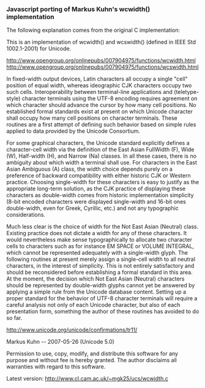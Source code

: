 ### Javascript porting of Markus Kuhn's wcwidth() implementation

The following explanation comes from the original C implementation:

This is an implementation of wcwidth() and wcswidth() (defined in
IEEE Std 1002.1-2001) for Unicode.

http://www.opengroup.org/onlinepubs/007904975/functions/wcwidth.html
http://www.opengroup.org/onlinepubs/007904975/functions/wcswidth.html

In fixed-width output devices, Latin characters all occupy a single
"cell" position of equal width, whereas ideographic CJK characters
occupy two such cells. Interoperability between terminal-line
applications and (teletype-style) character terminals using the
UTF-8 encoding requires agreement on which character should advance
the cursor by how many cell positions. No established formal
standards exist at present on which Unicode character shall occupy
how many cell positions on character terminals. These routines are
a first attempt of defining such behavior based on simple rules
applied to data provided by the Unicode Consortium.

For some graphical characters, the Unicode standard explicitly
defines a character-cell width via the definition of the East Asian
FullWidth (F), Wide (W), Half-width (H), and Narrow (Na) classes.
In all these cases, there is no ambiguity about which width a
terminal shall use. For characters in the East Asian Ambiguous (A)
class, the width choice depends purely on a preference of backward
compatibility with either historic CJK or Western practice.
Choosing single-width for these characters is easy to justify as
the appropriate long-term solution, as the CJK practice of
displaying these characters as double-width comes from historic
implementation simplicity (8-bit encoded characters were displayed
single-width and 16-bit ones double-width, even for Greek,
Cyrillic, etc.) and not any typographic considerations.

Much less clear is the choice of width for the Not East Asian
(Neutral) class. Existing practice does not dictate a width for any
of these characters. It would nevertheless make sense
typographically to allocate two character cells to characters such
as for instance EM SPACE or VOLUME INTEGRAL, which cannot be
represented adequately with a single-width glyph. The following
routines at present merely assign a single-cell width to all
neutral characters, in the interest of simplicity. This is not
entirely satisfactory and should be reconsidered before
establishing a formal standard in this area. At the moment, the
decision which Not East Asian (Neutral) characters should be
represented by double-width glyphs cannot yet be answered by
applying a simple rule from the Unicode database content. Setting
up a proper standard for the behavior of UTF-8 character terminals
will require a careful analysis not only of each Unicode character,
but also of each presentation form, something the author of these
routines has avoided to do so far.

http://www.unicode.org/unicode/confirmations/tr11/

Markus Kuhn -- 2007-05-26 (Unicode 5.0)

Permission to use, copy, modify, and distribute this software
for any purpose and without fee is hereby granted. The author
disclaims all warranties with regard to this software.

Latest version: http://www.cl.cam.ac.uk/~mgk25/ucs/wcwidth.c



